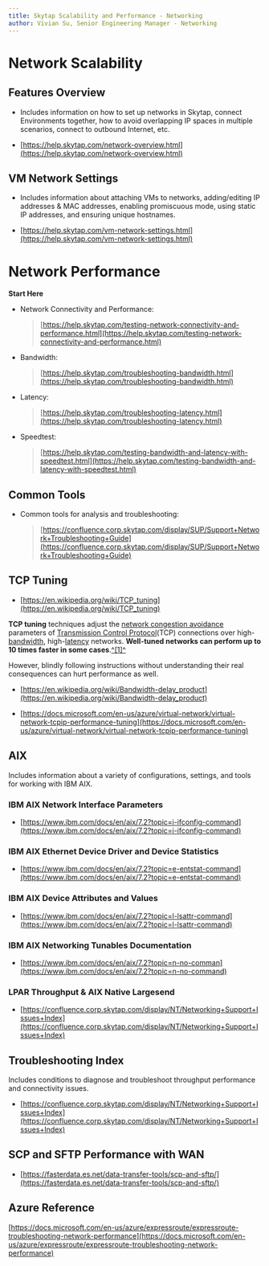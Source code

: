 ```yaml
---
title: Skytap Scalability and Performance - Networking
author: Vivian Su, Senior Engineering Manager - Networking
---
```


# Network Scalability

## Features Overview

-   Includes information on how to set up networks in Skytap, connect Environments together, how to avoid overlapping IP spaces in multiple scenarios, connect to outbound Internet, etc.

-   [https://help.skytap.com/network-overview.html](https://help.skytap.com/network-overview.html)

## VM Network Settings

-   Includes information about attaching VMs to networks, adding/editing IP addresses & MAC addresses, enabling promiscuous mode, using static IP addresses, and ensuring unique hostnames.

-   [https://help.skytap.com/vm-network-settings.html](https://help.skytap.com/vm-network-settings.html)

<!-- ## Skytap Platform Limits

-   Talk to Product Management and ask for most up-to-date: "*[Limits
    > Document (Select Customers Only) TECHNICAL PAPER Configuration
    > Maximums]{.ul}*"

-   Last Known Link (may be out of date) - **ACTION: Confirm with PM and
    > Docs team**:
    > [[https://docs.google.com/document/d/1zO8Y19sqg8tVTX09ycoKZZTURBXflxCJ02uhkykRGb8/edit]{.ul}](https://docs.google.com/document/d/1zO8Y19sqg8tVTX09ycoKZZTURBXflxCJ02uhkykRGb8/edit)
-->

# Network Performance
**Start Here**

-   Network Connectivity and Performance:
    > [https://help.skytap.com/testing-network-connectivity-and-performance.html](https://help.skytap.com/testing-network-connectivity-and-performance.html)

-   Bandwidth:
    > [https://help.skytap.com/troubleshooting-bandwidth.html](https://help.skytap.com/troubleshooting-bandwidth.html)

-   Latency:
    > [https://help.skytap.com/troubleshooting-latency.html](https://help.skytap.com/troubleshooting-latency.html)

-   Speedtest:
    > [https://help.skytap.com/testing-bandwidth-and-latency-with-speedtest.html](https://help.skytap.com/testing-bandwidth-and-latency-with-speedtest.html)

## Common Tools

-   Common tools for analysis and troubleshooting:
    > [https://confluence.corp.skytap.com/display/SUP/Support+Network+Troubleshooting+Guide](https://confluence.corp.skytap.com/display/SUP/Support+Network+Troubleshooting+Guide)

## TCP Tuning

-   [https://en.wikipedia.org/wiki/TCP_tuning](https://en.wikipedia.org/wiki/TCP_tuning)

 **TCP tuning** techniques adjust the [network congestion avoidance](https://en.wikipedia.org/wiki/Network_congestion_avoidance) parameters of [Transmission Control Protocol](https://en.wikipedia.org/wiki/Transmission_Control_Protocol)(TCP) connections over high-[bandwidth](https://en.wikipedia.org/wiki/Bandwidth_(computing)), high-[latency](https://en.wikipedia.org/wiki/Latency_(engineering)) networks. **Well-tuned networks can perform up to 10 times faster in some cases**.[^\[1\]^](https://en.wikipedia.org/wiki/TCP_tuning#cite_note-1)

However, blindly following instructions without understanding their real consequences can hurt performance as well.

-   [https://en.wikipedia.org/wiki/Bandwidth-delay_product](https://en.wikipedia.org/wiki/Bandwidth-delay_product)

-   [https://docs.microsoft.com/en-us/azure/virtual-network/virtual-network-tcpip-performance-tuning](https://docs.microsoft.com/en-us/azure/virtual-network/virtual-network-tcpip-performance-tuning)

## AIX

Includes information about a variety of configurations, settings, and
tools for working with IBM AIX.

### IBM AIX Network Interface Parameters

-   [https://www.ibm.com/docs/en/aix/7.2?topic=i-ifconfig-command](https://www.ibm.com/docs/en/aix/7.2?topic=i-ifconfig-command)

### IBM AIX Ethernet Device Driver and Device Statistics

-   [https://www.ibm.com/docs/en/aix/7.2?topic=e-entstat-command](https://www.ibm.com/docs/en/aix/7.2?topic=e-entstat-command)

### IBM AIX Device Attributes and Values

-   [https://www.ibm.com/docs/en/aix/7.2?topic=l-lsattr-command](https://www.ibm.com/docs/en/aix/7.2?topic=l-lsattr-command)

### IBM AIX Networking Tunables Documentation

-   [https://www.ibm.com/docs/en/aix/7.2?topic=n-no-comman](https://www.ibm.com/docs/en/aix/7.2?topic=n-no-command)

### LPAR Throughput & AIX Native Largesend

-   [https://confluence.corp.skytap.com/display/NT/Networking+Support+Issues+Index](https://confluence.corp.skytap.com/display/NT/Networking+Support+Issues+Index)

## Troubleshooting Index

Includes conditions to diagnose and troubleshoot throughput performance and connectivity issues.

-   [https://confluence.corp.skytap.com/display/NT/Networking+Support+Issues+Index](https://confluence.corp.skytap.com/display/NT/Networking+Support+Issues+Index)

## SCP and SFTP Performance with WAN

-   [https://fasterdata.es.net/data-transfer-tools/scp-and-sftp/](https://fasterdata.es.net/data-transfer-tools/scp-and-sftp/)

## Azure Reference

[https://docs.microsoft.com/en-us/azure/expressroute/expressroute-troubleshooting-network-performance](https://docs.microsoft.com/en-us/azure/expressroute/expressroute-troubleshooting-network-performance)
